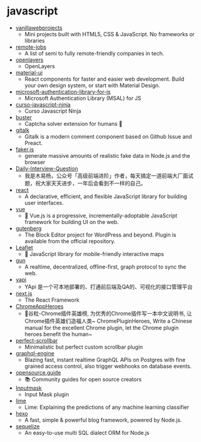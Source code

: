 # javascript
- [vanillawebprojects](https://github.com/bradtraversy/vanillawebprojects)
  - Mini projects built with HTML5, CSS & JavaScript. No frameworks or libraries
- [remote-jobs](https://github.com/remoteintech/remote-jobs)
  - A list of semi to fully remote-friendly companies in tech.
- [openlayers](https://github.com/openlayers/openlayers)
  - OpenLayers
- [material-ui](https://github.com/mui-org/material-ui)
  - React components for faster and easier web development. Build your own design system, or start with Material Design.
- [microsoft-authentication-library-for-js](https://github.com/AzureAD/microsoft-authentication-library-for-js)
  - Microsoft Authentication Library (MSAL) for JS
- [curso-javascript-ninja](https://github.com/da2k/curso-javascript-ninja)
  - Curso Javascript Ninja
- [buster](https://github.com/dessant/buster)
  - Captcha solver extension for humans 🐶
- [gitalk](https://github.com/gitalk/gitalk)
  - Gitalk is a modern comment component based on Github Issue and Preact.
- [faker.js](https://github.com/Marak/faker.js)
  - generate massive amounts of realistic fake data in Node.js and the browser
- [Daily-Interview-Question](https://github.com/Advanced-Frontend/Daily-Interview-Question)
  - 我是木易杨，公众号「高级前端进阶」作者，每天搞定一道前端大厂面试题，祝大家天天进步，一年后会看到不一样的自己。
- [react](https://github.com/facebook/react)
  - A declarative, efficient, and flexible JavaScript library for building user interfaces.
- [vue](https://github.com/vuejs/vue)
  - 🖖 Vue.js is a progressive, incrementally-adoptable JavaScript framework for building UI on the web.
- [gutenberg](https://github.com/WordPress/gutenberg)
  - The Block Editor project for WordPress and beyond. Plugin is available from the official repository.
- [Leaflet](https://github.com/Leaflet/Leaflet)
  - 🍃 JavaScript library for mobile-friendly interactive maps
- [gun](https://github.com/amark/gun)
  - A realtime, decentralized, offline-first, graph protocol to sync the web.
- [yapi](https://github.com/YMFE/yapi)
  - YApi 是一个可本地部署的、打通前后端及QA的、可视化的接口管理平台
- [next.js](https://github.com/zeit/next.js)
  - The React Framework
- [ChromeAppHeroes](https://github.com/zhaoolee/ChromeAppHeroes)
  - 🌈谷粒-Chrome插件英雄榜, 为优秀的Chrome插件写一本中文说明书, 让Chrome插件英雄们造福人类~ ChromePluginHeroes, Write a Chinese manual for the excellent Chrome plugin, let the Chrome plugin heroes benefit the human~
- [perfect-scrollbar](https://github.com/mdbootstrap/perfect-scrollbar)
  - Minimalistic but perfect custom scrollbar plugin
- [graphql-engine](https://github.com/hasura/graphql-engine)
  - Blazing fast, instant realtime GraphQL APIs on Postgres with fine grained access control, also trigger webhooks on database events.
- [opensource.guide](https://github.com/github/opensource.guide)
  - 📚 Community guides for open source creators
- [Inputmask](https://github.com/RobinHerbots/Inputmask)
  - Input Mask plugin
- [lime](https://github.com/marcotcr/lime)
  - Lime: Explaining the predictions of any machine learning classifier
- [hexo](https://github.com/hexojs/hexo)
  - A fast, simple & powerful blog framework, powered by Node.js.
- [sequelize](https://github.com/sequelize/sequelize)
  - An easy-to-use multi SQL dialect ORM for Node.js
